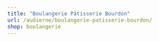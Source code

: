 ```yaml
---
title: "Boulangerie Pâtisserie Bourdon"
url: /audierne/boulangerie-patisserie-bourdon/
shop: boulangerie
---
```

